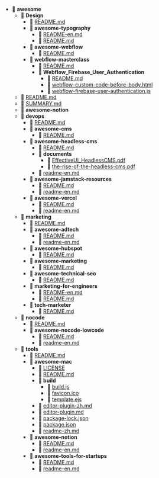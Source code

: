 - 📂 __awesome__
   - 📂 __Design__
     - 📄 [README.md](Design/README.md)
     - 📂 __awesome\-typography__
       - 📄 [README\-en.md](Design/awesome-typography/README-en.md)
       - 📄 [README.md](Design/awesome-typography/README.md)
     - 📂 __awesome\-webflow__
       - 📄 [README.md](Design/awesome-webflow/README.md)
     - 📂 __webflow\-masterclass__
       - 📄 [README.md](Design/webflow-masterclass/README.md)
       - 📂 __Webflow\_Firebase\_User\_Authentication__
         - 📄 [README.md](Design/webflow-masterclass/Webflow_Firebase_User_Authentication/README.md)
         - 📄 [webflow\-custom\-code\-before\-body.html](Design/webflow-masterclass/Webflow_Firebase_User_Authentication/webflow-custom-code-before-body.html)
         - 📄 [webflow\-firebase\-user\-authentication.js](Design/webflow-masterclass/Webflow_Firebase_User_Authentication/webflow-firebase-user-authentication.js)
   - 📄 [README.md](README.md)
   - 📄 [SUMMARY.md](SUMMARY.md)
   - 📂 __awesome\-notion__
   - 📂 __devops__
     - 📄 [README.md](devops/README.md)
     - 📂 __awesome\-cms__
       - 📄 [README.md](devops/awesome-cms/README.md)
     - 📂 __awesome\-headless\-cms__
       - 📄 [README.md](devops/awesome-headless-cms/README.md)
       - 📂 __documents__
         - 📄 [EffectiveUI\_HeadlessCMS.pdf](devops/awesome-headless-cms/documents/EffectiveUI_HeadlessCMS.pdf)
         - 📄 [the\-rise\-of\-the\-headless\-cms.pdf](devops/awesome-headless-cms/documents/the-rise-of-the-headless-cms.pdf)
       - 📄 [readme\-en.md](devops/awesome-headless-cms/readme-en.md)
     - 📂 __awesome\-jamstack\-resources__
       - 📄 [README.md](devops/awesome-jamstack-resources/README.md)
       - 📄 [readme\-en.md](devops/awesome-jamstack-resources/readme-en.md)
     - 📂 __awesome\-vercel__
       - 📄 [README.md](devops/awesome-vercel/README.md)
       - 📄 [readme\-en.md](devops/awesome-vercel/readme-en.md)
   - 📂 __marketing__
     - 📄 [README.md](marketing/README.md)
     - 📂 __awesome\-adtech__
       - 📄 [README.md](marketing/awesome-adtech/README.md)
       - 📄 [readme\-en.md](marketing/awesome-adtech/readme-en.md)
     - 📂 __awesome\-hubspot__
       - 📄 [README.md](marketing/awesome-hubspot/README.md)
     - 📂 __awesome\-marketing__
       - 📄 [README.md](marketing/awesome-marketing/README.md)
     - 📂 __awesome\-technical\-seo__
       - 📄 [README.md](marketing/awesome-technical-seo/README.md)
     - 📂 __marketing\-for\-engineers__
       - 📄 [README\-en.md](marketing/marketing-for-engineers/README-en.md)
       - 📄 [README.md](marketing/marketing-for-engineers/README.md)
     - 📂 __tech\-marketer__
       - 📄 [README.md](marketing/tech-marketer/README.md)
   - 📂 __nocode__
     - 📄 [README.md](nocode/README.md)
     - 📂 __awesome\-nocode\-lowcode__
       - 📄 [README.md](nocode/awesome-nocode-lowcode/README.md)
       - 📄 [readme\-en.md](nocode/awesome-nocode-lowcode/readme-en.md)
   - 📂 __tools__
     - 📄 [README.md](tools/README.md)
     - 📂 __awesome\-mac__
       - 📄 [LICENSE](tools/awesome-mac/LICENSE)
       - 📄 [README.md](tools/awesome-mac/README.md)
       - 📂 __build__
         - 📄 [build.js](tools/awesome-mac/build/build.js)
         - 📄 [favicon.ico](tools/awesome-mac/build/favicon.ico)
         - 📄 [template.ejs](tools/awesome-mac/build/template.ejs)
       - 📄 [editor\-plugin\-zh.md](tools/awesome-mac/editor-plugin-zh.md)
       - 📄 [editor\-plugin.md](tools/awesome-mac/editor-plugin.md)
       - 📄 [package\-lock.json](tools/awesome-mac/package-lock.json)
       - 📄 [package.json](tools/awesome-mac/package.json)
       - 📄 [readme\-zh.md](tools/awesome-mac/readme-zh.md)
     - 📂 __awesome\-notion__
       - 📄 [README.md](tools/awesome-notion/README.md)
       - 📄 [readme\-en.md](tools/awesome-notion/readme-en.md)
     - 📂 __awesome\-tools\-for\-startups__
       - 📄 [README.md](tools/awesome-tools-for-startups/README.md)
       - 📄 [readme\-en.md](tools/awesome-tools-for-startups/readme-en.md)